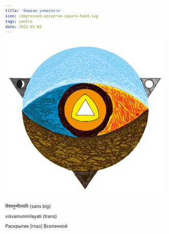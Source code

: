 ```yaml
---
title: 'Вишвам унмилаяти'
icon: compressed-universe-square-hand.svg
tags: yantra
date: 2021-01-02
---
```


![](./compressed.svg)



विश्वमुन्मीलयति {sans big}

viśvamunmīlayati {trans}

Раскрытие [глаз] Вселенной

